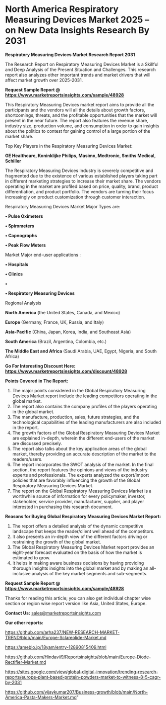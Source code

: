 # North America Respiratory Measuring Devices Market 2025 – on New Data Insights Research By 2031

<strong>Respiratory Measuring Devices Market Research Report 2031</strong>

The Research Report on Respiratory Measuring Devices Market is a Skillful and Deep Analysis of the Present Situation and Challenges. This research report also analyzes other important trends and market drivers that will affect market growth over 2025-2031.

<strong>Request Sample Report @ <a href=https://www.marketreportsinsights.com/sample/48928>https://www.marketreportsinsights.com/sample/48928</a></strong>

This Respiratory Measuring Devices market report aims to provide all the participants and the vendors will all the details about growth factors, shortcomings, threats, and the profitable opportunities that the market will present in the near future. The report also features the revenue share, industry size, production volume, and consumption in order to gain insights about the politics to contest for gaining control of a large portion of the market share.

Top Key Players in the Respiratory Measuring Devices Market:

<strong>GE Healthcare, Koninklijke Philips, Masimo, Medtronic, Smiths Medical, Schiller</strong>

The Respiratory Measuring Devices Industry is severely competitive and fragmented due to the existence of various established players taking part in different marketing strategies to increase their market share. The vendors operating in the market are profiled based on price, quality, brand, product differentiation, and product portfolio. The vendors are turning their focus increasingly on product customization through customer interaction.

Respiratory Measuring Devices Market Major Types are:

<strong>•  Pulse Oximeters

•  Spirometers

•  Capnographs

•  Peak Flow Meters</strong>

Market Major end-user applications :

<strong>•  Hospitals

•  Clinics

•  

•  Respiratory Measuring Devices</strong>

Regional Analysis

</u><strong><b>North America</b></strong> (the United States, Canada, and Mexico)

<strong><b>Europe </b></strong>(Germany, France, UK, Russia, and Italy)

<strong><b>Asia-Pacific</b></strong> (China, Japan, Korea, India, and Southeast Asia)

<strong><b>South America</b></strong> (Brazil, Argentina, Colombia, etc.)

<strong><b>The Middle East and Africa</b></strong> (Saudi Arabia, UAE, Egypt, Nigeria, and South Africa)

<strong>Go For Interesting Discount Here: <a href=https://www.marketreportsinsights.com/discount/48928>https://www.marketreportsinsights.com/discount/48928</a></strong>

<strong>Points Covered in The Report:</strong>
<ol>
  <li>The major points considered in the Global Respiratory Measuring Devices Market report include the leading competitors operating in the global market.</li>
  <li>The report also contains the company profiles of the players operating in the global market.</li>
  <li>The manufacture, production, sales, future strategies, and the technological capabilities of the leading manufacturers are also included in the report.</li>
  <li>The growth factors of the Global Respiratory Measuring Devices Market are explained in-depth, wherein the different end-users of the market are discussed precisely.</li>
  <li>The report also talks about the key application areas of the global market, thereby providing an accurate description of the market to the readers/users.</li>
  <li>The report incorporates the SWOT analysis of the market. In the final section, the report features the opinions and views of the industry experts and professionals. The experts analyzed the export/import policies that are favorably influencing the growth of the Global Respiratory Measuring Devices Market.</li>
  <li>The report on the Global Respiratory Measuring Devices Market is a worthwhile source of information for every policymaker, investor, stakeholder, service provider, manufacturer, supplier, and player interested in purchasing this research document.</li>
</ol>
<strong>Reasons for Buying Global Respiratory Measuring Devices Market Report:</strong>

<ol>
  <li>The report offers a detailed analysis of the dynamic competitive landscape that keeps the reader/client well ahead of the competitors.</li>
  <li>It also presents an in-depth view of the different factors driving or restraining the growth of the global market.</li>
  <li>The Global Respiratory Measuring Devices Market report provides an eight-year forecast evaluated on the basis of how the market is estimated to grow.</li>
  <li>It helps in making aware business decisions by having providing thorough insights insights into the global market and by making an all-inclusive analysis of the key market segments and sub-segments.</li>
</ol>
<strong>Request Sample Report @ <a href=https://www.marketreportsinsights.com/sample/48928>https://www.marketreportsinsights.com/sample/48928</a></strong>


Thanks for reading this article; you can also get individual chapter wise section or region wise report version like Asia, United States, Europe.

<strong>Contact Us:</strong>
sales@marketreportsinsights.com

<strong>Our other reports:</strong>

<a href=https://github.com/arha237/NEW-RESEARCH-MARKET-TREND/blob/main/Europe-Sclareolide-Market.md>https://github.com/arha237/NEW-RESEARCH-MARKET-TREND/blob/main/Europe-Sclareolide-Market.md</a>

<a href=https://ameblo.jp/18yam/entry-12890815409.html>https://ameblo.jp/18yam/entry-12890815409.html</a>

<a href=https://github.com/Hindavii9/Reportsinsights/blob/main/Europe-Diode-Rectifier-Market.md>https://github.com/Hindavii9/Reportsinsights/blob/main/Europe-Diode-Rectifier-Market.md</a>

<a href=https://sites.google.com/view/global-digital-innovation/trending-research-reports/europe-plant-based-protein-powders-market-to-witness-8-5-cagr-by-2031>https://sites.google.com/view/global-digital-innovation/trending-research-reports/europe-plant-based-protein-powders-market-to-witness-8-5-cagr-by-2031</a>

<a href=https://github.com/vijaykumar207/Business-growth/blob/main/North-America-Pasta-Makers-Market.md>https://github.com/vijaykumar207/Business-growth/blob/main/North-America-Pasta-Makers-Market.md</a>"

